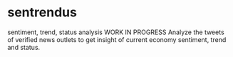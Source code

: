 # sentrendus
sentiment, trend, status analysis
WORK IN PROGRESS
Analyze the tweets of verified news outlets to get insight of current economy sentiment, trend and status.
